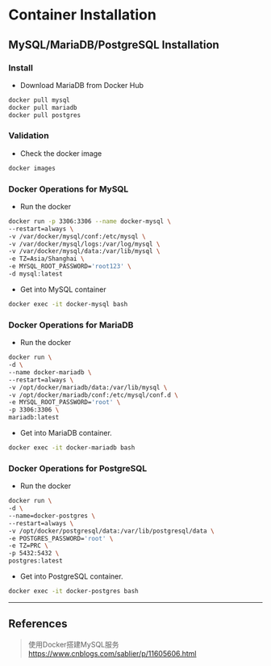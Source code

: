 # Container Installation

## MySQL/MariaDB/PostgreSQL Installation
### Install
- Download MariaDB from Docker Hub
``` zsh
docker pull mysql
docker pull mariadb
docker pull postgres
```

### Validation
- Check the docker image
``` zsh
docker images
```

### Docker Operations for MySQL
- Run the docker
``` zsh
docker run -p 3306:3306 --name docker-mysql \
--restart=always \
-v /var/docker/mysql/conf:/etc/mysql \
-v /var/docker/mysql/logs:/var/log/mysql \
-v /var/docker/mysql/data:/var/lib/mysql \
-e TZ=Asia/Shanghai \
-e MYSQL_ROOT_PASSWORD='root123' \
-d mysql:latest
```

- Get into MySQL container
``` zsh
docker exec -it docker-mysql bash
```

### Docker Operations for MariaDB
- Run the docker
``` zsh
docker run \
-d \
--name docker-mariadb \
--restart=always \
-v /opt/docker/mariadb/data:/var/lib/mysql \
-v /opt/docker/mariadb/conf:/etc/mysql/conf.d \
-e MYSQL_ROOT_PASSWORD='root' \
-p 3306:3306 \
mariadb:latest
```
- Get into MariaDB container.
``` zsh
docker exec -it docker-mariadb bash
```

### Docker Operations for PostgreSQL
- Run the docker
``` zsh
docker run \
-d \
--name=docker-postgres \
--restart=always \
-v /opt/docker/postgresql/data:/var/lib/postgresql/data \
-e POSTGRES_PASSWORD='root' \
-e TZ=PRC \
-p 5432:5432 \
postgres:latest
```

- Get into PostgreSQL container.
``` zsh
docker exec -it docker-postgres bash
```

---
## References
> 使用Docker搭建MySQL服务  
https://www.cnblogs.com/sablier/p/11605606.html
